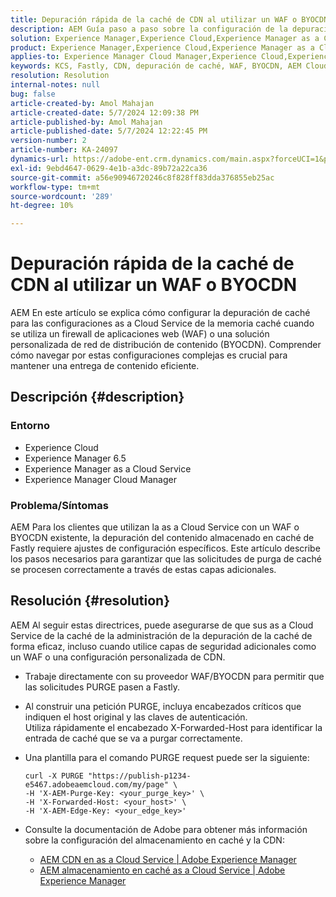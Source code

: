 ```yaml
---
title: Depuración rápida de la caché de CDN al utilizar un WAF o BYOCDN
description: AEM Guía paso a paso sobre la configuración de la depuración de caché para los as a Cloud Service al utilizar un WAF o BYOCDN.
solution: Experience Manager,Experience Cloud,Experience Manager as a Cloud Service
product: Experience Manager,Experience Cloud,Experience Manager as a Cloud Service
applies-to: Experience Manager Cloud Manager,Experience Cloud,Experience Manager as a Cloud Service,Experience Manager 6.5
keywords: KCS, Fastly, CDN, depuración de caché, WAF, BYOCDN, AEM Cloud Service AEM AEM, Imperva, proxy inverso, X-Forwarded-Host, X--Purge-Key, X--Edge-Key, comando curl, invalidación de caché.
resolution: Resolution
internal-notes: null
bug: false
article-created-by: Amol Mahajan
article-created-date: 5/7/2024 12:09:38 PM
article-published-by: Amol Mahajan
article-published-date: 5/7/2024 12:22:45 PM
version-number: 2
article-number: KA-24097
dynamics-url: https://adobe-ent.crm.dynamics.com/main.aspx?forceUCI=1&pagetype=entityrecord&etn=knowledgearticle&id=fe69faa6-6a0c-ef11-9f8a-6045bd006704
exl-id: 9ebd4647-0629-4e1b-a3dc-89b72a22ca36
source-git-commit: a56e90946720246c8f828ff83dda376855eb25ac
workflow-type: tm+mt
source-wordcount: '289'
ht-degree: 10%

---
```


# Depuración rápida de la caché de CDN al utilizar un WAF o BYOCDN


AEM En este artículo se explica cómo configurar la depuración de caché para las configuraciones as a Cloud Service de la memoria caché cuando se utiliza un firewall de aplicaciones web (WAF) o una solución personalizada de red de distribución de contenido (BYOCDN). Comprender cómo navegar por estas configuraciones complejas es crucial para mantener una entrega de contenido eficiente.

## Descripción {#description}


### <b>Entorno</b>

- Experience Cloud
- Experience Manager 6.5
- Experience Manager as a Cloud Service
- Experience Manager Cloud Manager




### <b>Problema/Síntomas</b>

AEM Para los clientes que utilizan la as a Cloud Service con un WAF o BYOCDN existente, la depuración del contenido almacenado en caché de Fastly requiere ajustes de configuración específicos. Este artículo describe los pasos necesarios para garantizar que las solicitudes de purga de caché se procesen correctamente a través de estas capas adicionales.


## Resolución {#resolution}


AEM Al seguir estas directrices, puede asegurarse de que sus as a Cloud Service de la caché de la administración de la depuración de la caché de forma eficaz, incluso cuando utilice capas de seguridad adicionales como un WAF o una configuración personalizada de CDN.

- Trabaje directamente con su proveedor WAF/BYOCDN para permitir que las solicitudes PURGE pasen a Fastly.
- Al construir una petición PURGE, incluya encabezados críticos que indiquen el host original y las claves de autenticación. <br>    Utiliza rápidamente el encabezado X-Forwarded-Host para identificar la entrada de caché que se va a purgar correctamente.
- Una plantilla para el comando PURGE request puede ser la siguiente:




  ```
  curl -X PURGE "https://publish-p1234-e5467.adobeaemcloud.com/my/page" \
  -H 'X-AEM-Purge-Key: <your_purge_key>' \
  -H 'X-Forwarded-Host: <your_host>' \
  -H 'X-AEM-Edge-Key: <your_edge_key>'
  ```




- Consulte la documentación de Adobe para obtener más información sobre la configuración del almacenamiento en caché y la CDN:
   - [AEM CDN en as a Cloud Service | Adobe Experience Manager](https://experienceleague.adobe.com/docs/experience-manager-cloud-service/implementing/content-delivery/cdn.html)
   - [AEM almacenamiento en caché as a Cloud Service | Adobe Experience Manager](https://experienceleague.adobe.com/docs/experience-manager-cloud-service/implementing/content-delivery/caching.html)
